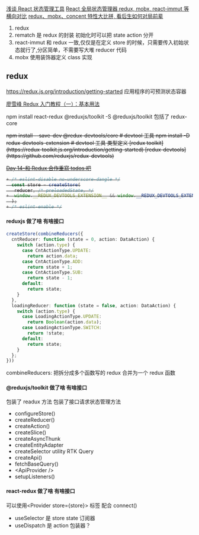 [浅谈 React 状态管理工具](https://zhuanlan.zhihu.com/p/475785123)
[React 全局状态管理器 redux, mobx, react-immut 等横向对比](https://www.tangshuang.net/7862.html)
[redux、mobx、concent 特性大比拼, 看后生如何对局前辈](https://segmentfault.com/a/1190000022332809)

1. redux
2. rematch 是 redux 的封装 初始化时可以把 state action 分开
3. react-immut 和 redux 一致,仅仅是在定义 store 的时候，只需要传入初始状态就行了,分区简单，不需要写大堆 reducer 代码
4. mobx 使用装饰器定义 class 实现

## redux

https://redux.js.org/introduction/getting-started
应用程序的可预测状态容器

[廖雪峰 Redux 入门教程（一）：基本用法](https://www.ruanyifeng.com/blog/2016/09/redux_tutorial_part_one_basic_usages.html)

npm install react-redux @reduxjs/toolkit -S
@reduxjs/toolkit 包括了 redux-core

<s>
npm install --save-dev @redux-devtools/core # devtool 工具
npm install -D redux-devtools-extension # devtool 工具 类型定义
[redux toolkit](https://redux-toolkit.js.org/introduction/getting-started)
[redux-devtools](https://github.com/reduxjs/redux-devtools)

[Day 14-和 Redux 合作重寫 todos 吧](https://ithelp.ithome.com.tw/articles/10203447)

```ts
+ /* eslint-disable no-underscore-dangle */
  const store = createStore(
   reducer, /* preloadedState, */
+  window.__REDUX_DEVTOOLS_EXTENSION__ && window.__REDUX_DEVTOOLS_EXTENSION__()
  );
+ /* eslint-enable */
```

</s>

#### reduxjs 做了啥 有啥接口

```ts
createStore(combineReducers({
  cntReducer: function (state = 0, action: DataAction) {
    switch (action.type) {
      case CntActionType.UPDATE:
        return action.data;
      case CntActionType.ADD:
        return state + 1;
      case CntActionType.SUB:
        return state - 1;
      default:
        return state;
    }
  },
  loadingReducer: function (state = false, action: DataAction) {
    switch (action.type) {
      case LoadingActionType.UPDATE:
        return Boolean(action.data);
      case LoadingActionType.SWITCH:
        return !state;
      default:
        return state;
    }
  };
}))
```

combineReducers: 把拆分成多个函数写的 redux 合并为一个 redux 函数

#### @reduxjs/toolkit 做了啥 有啥接口

包装了 readux 方法
包装了接口请求状态管理方法

- configureStore()
- createReducer()
- createAction()
- createSlice()
- createAsyncThunk
- createEntityAdapter
- createSelector utility
  RTK Query
- createApi()
- fetchBaseQuery()
- &lt;ApiProvider /&gt;
- setupListeners()

#### react-redux 做了啥 有啥接口

可以使用&lt;Provider store={store}&gt; 标签 配合 connect()

- useSelector 是 store state 订阅器
- useDispatch 是 action 包装器？
